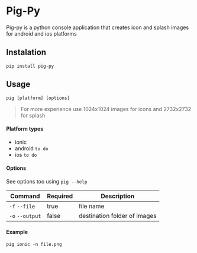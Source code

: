 # Pig-Py

Pig-py is a python console application that creates icon and splash images for android and ios platforms

## Instalation
```
pip install pig-py
```

## Usage
```
pig [platform] [options]
```

> For more experience use 1024x1024 images for icons and 2732x2732 for splash

#### Platform types
* ionic
* android `to do`
* ios `to do`

#### Options
See options too using `pig --help`

| Command | Required | Description |
| ------- | -------- | ----------- |
| `-f` `--file` | true | file name |
| `-o` `--output` | false | destination folder of images |

#### Example
```
pig ionic -n file.png
```